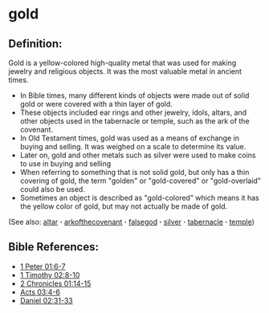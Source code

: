 # gold #

## Definition: ##

Gold is a yellow-colored high-quality metal that was used for making jewelry and religious objects. It was the most valuable metal in ancient times.

* In Bible times, many different kinds of objects were made out of solid gold or were covered with a thin layer of gold.
* These objects included ear rings and other jewelry, idols, altars, and other objects used in the tabernacle or temple, such as the ark of the covenant.
* In Old Testament times, gold was used as a means of exchange in buying and selling. It was weighed on a scale to determine its value.
* Later on, gold and other metals such as silver were used to make coins to use in buying and selling
* When referring to something that is not solid gold, but only has a thin covering of gold, the term "golden" or "gold-covered" or "gold-overlaid" could also be used.
* Sometimes an object is described as "gold-colored" which means it has the yellow color of gold, but may not actually be made of gold.

(See also: [altar](../other/altar.md) **·** [arkofthecovenant](../other/arkofthecovenant.md) **·** [falsegod](../kt/falsegod.md) **·** [silver](../other/silver.md) **·** [tabernacle](../kt/tabernacle.md) **·** [temple](../kt/temple.md))

## Bible References: ##

* [1 Peter 01:6-7](https://door43.org/en/bible/notes/1pe/01/06)
* [1 Timothy 02:8-10](https://door43.org/en/bible/notes/1ti/02/08)
* [2 Chronicles 01:14-15](https://door43.org/en/bible/notes/2ch/01/14)
* [Acts 03:4-6](https://door43.org/en/bible/notes/act/03/04)
* [Daniel 02:31-33](https://door43.org/en/bible/notes/dan/02/31)

